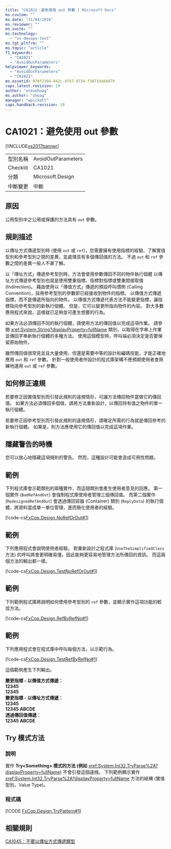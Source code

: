 ```yaml
---
title: "CA1021：避免使用 out 參數 | Microsoft Docs"
ms.custom: ""
ms.date: "11/04/2016"
ms.reviewer: ""
ms.suite: ""
ms.technology: 
  - "vs-devops-test"
ms.tgt_pltfrm: ""
ms.topic: "article"
f1_keywords: 
  - "CA1021"
  - "AvoidOutParameters"
helpviewer_keywords: 
  - "AvoidOutParameters"
  - "CA1021"
ms.assetid: 970f2304-842c-4fb7-9734-f3871da8d479
caps.latest.revision: 19
author: "stevehoag"
ms.author: "shoag"
manager: "wpickett"
caps.handback.revision: 19
---
```

# CA1021：避免使用 out 參數
[!INCLUDE[vs2017banner](../code-quality/includes/vs2017banner.md)]

|||  
|-|-|  
|型別名稱|AvoidOutParameters|  
|CheckId|CA1021|  
|分類|Microsoft.Design|  
|中斷變更|中斷|  
  
## 原因  
 公用型別中之公用或保護的方法具有 `out` 參數。  
  
## 規則描述  
 以傳址方式傳遞型別時 \(使用 `out` 或 `ref`\)，您需要擁有使用指標的經驗、了解實值型別和參考型別之間的差異，並處理具有多個傳回值的方法。  不過 `out` 和 `ref` 參數之間的差異一般人不甚了解。  
  
 以「傳址方式」傳遞參考型別時，方法會使用參數傳回不同的物件執行個體   以傳址方式傳遞參考型別也就是使用雙重指標、指標對指標或雙重間接取值 \(Indirection\)。  藉由使用以「傳值方式」傳遞的預設呼叫慣例 \(Calling Convention\)，採用參考型別的參數即已經接收到物件的指標。  以傳值方式傳遞指標，而不是傳遞所指向的物件。  以傳值方式傳遞代表方法不能變更指標，讓指標指向參考型別的新執行個體。  但是，它可以變更所指向物件的內容。  對大多數應用程式來說，這樣就已足夠並可產生想要的行為。  
  
 如果方法必須傳回不同的執行個體，請使用方法的傳回值以完成這項作業。  請參閱 <xref:System.String?displayProperty=fullName> 類別，以取得在字串上作業並傳回字串新執行個體的多種方法。  使用這個模型時，呼叫端必須決定是否要保留原始物件。  
  
 雖然傳回值很常見並且大量使用，但還是需要中等的設計和編碼技能，才能正確地應用 `out` 和 `ref` 參數。  針對一般使用者所設計的程式庫架構不應預期使用者會熟練地運用 `out` 或 `ref` 參數。  
  
## 如何修正違規  
 若要修正因實值型別而引發此規則的違規情形，可讓方法傳回物件當做它的傳回值。  如果方法必須傳回多個值，請將方法重新設計，以傳回持有值之物件的單一執行個體。  
  
 若要修正因參考型別而引發此規則的違規情形，請確定所需的行為就是傳回參考的新執行個體。  如果是，則方法應使用它的傳回值以完成這項作業。  
  
## 隱藏警告的時機  
 您可以放心地隱藏這項規則的警告。  然而，這種設計可能會造成可用性問題。  
  
## 範例  
 下列程式庫會示範類別的兩種實作，而這個類別會產生使用者意見的回應。  第一個實作 \(`BadRefAndOut`\) 會強制程式庫使用者管理三個傳回值。  而第二個實作 \(`RedesignedRefAndOut`\) 會透過傳回容器 \(Container\) 類別 \(`ReplyData`\) 的執行個體，將資料當成單一單位管理，進而簡化使用者的經驗。  
  
 [!code-cs[FxCop.Design.NoRefOrOut#1](../code-quality/codesnippet/CSharp/ca1021-avoid-out-parameters_1.cs)]  
  
## 範例  
 下列應用程式會說明使用者經驗。  對重新設計之程式庫 \(`UseTheSimplifiedClass` 方法\) 的呼叫將會更明確易懂，因此能夠更容易地管理方法所傳回的資訊。  而這兩個方法的輸出都一樣。  
  
 [!code-cs[FxCop.Design.TestNoRefOrOut#1](../code-quality/codesnippet/CSharp/ca1021-avoid-out-parameters_2.cs)]  
  
## 範例  
 下列範例程式庫將說明如何使用參考型別的 `ref` 參數，並顯示實作這項功能的較佳方法。  
  
 [!code-cs[FxCop.Design.RefByRefNo#1](../code-quality/codesnippet/CSharp/ca1021-avoid-out-parameters_3.cs)]  
  
## 範例  
 下列應用程式會在程式庫中呼叫每個方法，以示範行為。  
  
 [!code-cs[FxCop.Design.TestRefByRefNo#1](../code-quality/codesnippet/CSharp/ca1021-avoid-out-parameters_4.cs)]  
  
 這個範例產生下列輸出。  
  
  **變更指標 \- 以傳值方式傳遞：**  
**12345**  
**12345**  
**變更指標 \- 以傳址方式傳遞：**  
**12345**  
**12345 ABCDE**  
**透過傳回值傳遞：**  
**12345 ABCDE**   
## Try 模式方法  
  
### 說明  
 實作 **Try\<Something\> 模式的方法 \(例如** <xref:System.Int32.TryParse%2A?displayProperty=fullName>\) 不會引發這個違規。  下列範例顯示實作 <xref:System.Int32.TryParse%2A?displayProperty=fullName> 方法的結構 \(實值型別，Value Type\)。  
  
### 程式碼  
 [!CODE [FxCop.Design.TryPattern#1](../CodeSnippet/VS_Snippets_CodeAnalysis/FxCop.Design.TryPattern#1)]  
  
## 相關規則  
 [CA1045：不要以傳址方式傳遞類型](../code-quality/ca1045-do-not-pass-types-by-reference.md)